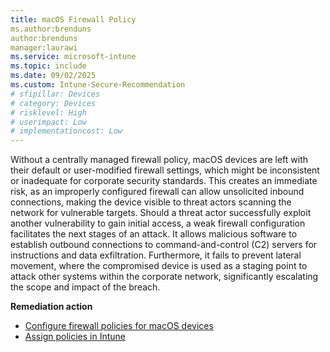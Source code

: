 ```yaml
---
title: macOS Firewall Policy
ms.author:brenduns
author:brenduns
manager:laurawi
ms.service: microsoft-intune
ms.topic: include
ms.date: 09/02/2025
ms.custom: Intune-Secure-Recommendation
# sfipillar: Devices 
# category: Devices
# risklevel: High
# userimpact: Low
# implementationcost: Low
---
```


Without a centrally managed firewall policy, macOS devices are left with their default or user-modified firewall settings, which might be inconsistent or inadequate for corporate security standards. This creates an immediate risk, as an improperly configured firewall can allow unsolicited inbound connections, making the device visible to threat actors scanning the network for vulnerable targets. Should a threat actor successfully exploit another vulnerability to gain initial access, a weak firewall configuration facilitates the next stages of an attack. It allows malicious software to establish outbound connections to command-and-control (C2) servers for instructions and data exfiltration. Furthermore, it fails to prevent lateral movement, where the compromised device is used as a staging point to attack other systems within the corporate network, significantly escalating the scope and impact of the breach.

**Remediation action**

- [Configure firewall policies for macOS devices](/intune/intune-service/protect/endpoint-security-firewall-policy)
- [Assign policies in Intune](/intune/intune-service/configuration/device-profile-assign)